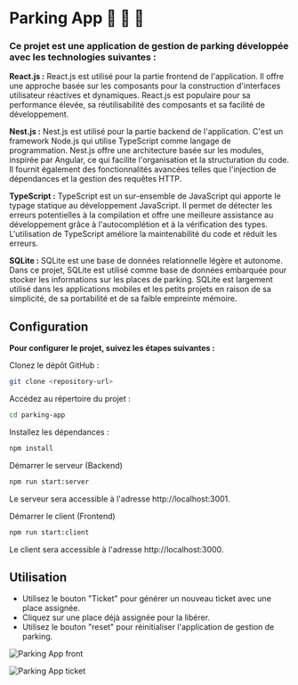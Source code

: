 
# Parking App 🚗 🚙 🚗

### Ce projet est une application de gestion de parking développée avec les technologies suivantes :

**React.js :** React.js est utilisé pour la partie frontend de l'application. Il offre une approche basée sur les composants pour la construction d'interfaces utilisateur réactives et dynamiques. React.js est populaire pour sa performance élevée, sa réutilisabilité des composants et sa facilité de développement.

**Nest.js :** Nest.js est utilisé pour la partie backend de l'application. C'est un framework Node.js qui utilise TypeScript comme langage de programmation. Nest.js offre une architecture basée sur les modules, inspirée par Angular, ce qui facilite l'organisation et la structuration du code. Il fournit également des fonctionnalités avancées telles que l'injection de dépendances et la gestion des requêtes HTTP.

**TypeScript :** TypeScript est un sur-ensemble de JavaScript qui apporte le typage statique au développement JavaScript. Il permet de détecter les erreurs potentielles à la compilation et offre une meilleure assistance au développement grâce à l'autocomplétion et à la vérification des types. L'utilisation de TypeScript améliore la maintenabilité du code et réduit les erreurs.

**SQLite :** SQLite est une base de données relationnelle légère et autonome. Dans ce projet, SQLite est utilisé comme base de données embarquée pour stocker les informations sur les places de parking. SQLite est largement utilisé dans les applications mobiles et les petits projets en raison de sa simplicité, de sa portabilité et de sa faible empreinte mémoire.

## Configuration

**Pour configurer le projet, suivez les étapes suivantes :**

Clonez le dépôt GitHub :
```bash
git clone <repository-url>
```
Accédez au répertoire du projet :
```bash
cd parking-app
```
Installez les dépendances :
```bash
npm install
```
Démarrer le serveur (Backend)
```bash
npm run start:server
```
Le serveur sera accessible à l'adresse http://localhost:3001.

Démarrer le client (Frontend)
```bash
npm run start:client
```
Le client sera accessible à l'adresse http://localhost:3000.

## Utilisation

* Utilisez le bouton "Ticket" pour générer un nouveau ticket avec une place assignée.
* Cliquez sur une place déjà assignée pour la libérer.
* Utilisez le bouton "reset" pour réinitialiser l'application de gestion de parking.

![Parking App front](https://i.ibb.co/pjrF9PC/Parking-App.png)

![Parking App ticket](https://i.ibb.co/JRDFfSk/Parking-app-ticket.png)


